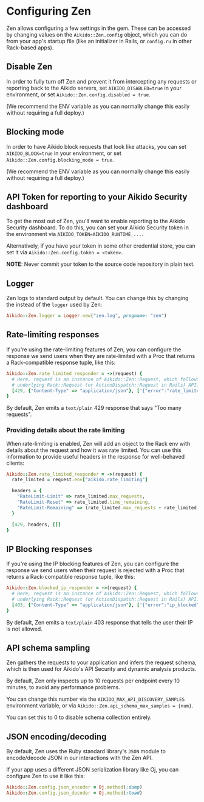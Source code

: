 # Configuring Zen

Zen allows configuring a few settings in the gem. These can be accessed by
changing values on the `Aikido::Zen.config` object, which you can do from
your app's startup file (like an initializer in Rails, or `config.ru` in
other Rack-based apps).

## Disable Zen

In order to fully turn off Zen and prevent it from intercepting any requests or
reporting back to the Aikido servers, set `AIKIDO_DISABLED=true` in your
environment, or set `Aikido::Zen.config.disabled = true`.

(We recommend the ENV variable as you can normally change this easily without
requiring a full deploy.)

## Blocking mode

In order to have Aikido block requests that look like attacks, you can set
`AIKIDO_BLOCK=true` in your environment, or set
`Aikido::Zen.config.blocking_mode = true`.

(We recommend the ENV variable as you can normally change this easily without
requiring a full deploy.)

## API Token for reporting to your Aikido Security dashboard

To get the most out of Zen, you'll want to enable reporting to the Aikido
Security dashboard. To do this, you can set your Aikido Security token in the
environment via `AIKIDO_TOKEN=AIKIDO_RUNTIME_...`.

Alternatively, if you have your token in some other credential store, you can
set it via `Aikido::Zen.config.token = <token>`.

**NOTE**: Never commit your token to the source code repository in plain text.

## Logger

Zen logs to standard output by default. You can change this by changing the
instead of the `logger` used by Zen:

``` ruby
Aikido::Zen.logger = Logger.new("zen.log", progname: "zen")
```

## Rate-limiting responses

If you're using the rate-limiting features of Zen, you can configure the
response we send users when they are rate-limited with a Proc that returns
a Rack-compatible response tuple, like this:

``` ruby
Aikido::Zen.rate_limited_responder = ->(request) {
  # Here, request is an instance of Aikido::Zen::Request, which follows the
  # underlying Rack::Request (or ActionDispatch::Request in Rails) API.
  [429, {"Content-Type" => "application/json"}, ['{"error":"rate_limited"}']]
}
```

By default, Zen emits a `text/plain` 429 response that says "Too many requests".

### Providing details about the rate limiting

When rate-limiting is enabled, Zen will add an object to the Rack env with
details about the request and how it was rate limited. You can use this
information to provide useful headers in the response for well-behaved clients:

``` ruby
Aikido::Zen.rate_limited_responder = ->(request) {
  rate_limited = request.env["aikido.rate_limiting"]

  headers = {
    "RateLimit-Limit" => rate_limited.max_requests,
    "RateLimit-Reset" => rate_limited.time_remaining,
    "RateLimit-Remaining" => (rate_limited.max_requests - rate_limited.current_requests)
  }

  [429, headers, []]
}
```

## IP Blocking responses

If you're using the IP blocking features of Zen, you can configure the response
we send users when their request is rejected with a Proc that returns a
Rack-compatible response tuple, like this:

``` ruby
Aikido::Zen.blocked_ip_responder = ->(request) {
  # Here, request is an instance of Aikido::Zen::Request, which follows the
  # underlying Rack::Request (or ActionDispatch::Request in Rails) API.
  [403, {"Content-Type" => "application/json"}, ['{"error":"ip_blocked"}']]
}
```

By default, Zen emits a `text/plain` 403 response that tells the user their IP
is not allowed.

## API schema sampling

Zen gathers the requests to your application and infers the request schema,
which is then used for Aikido's API Security and dynamic analysis products.

By default, Zen only inspects up to 10 requests per endpoint every 10 minutes,
to avoid any performance problems.

You can change this number via the `AIKIDO_MAX_API_DISCOVERY_SAMPLES`
environment variable, or via `Aikido::Zen.api_schema_max_samples = {num}`.

You can set this to 0 to disable schema collection entirely.

## JSON encoding/decoding

By default, Zen uses the Ruby standard library's `JSON` module to encode/decode
JSON in our interactions with the Zen API.

If your app uses a different JSON serialization library like Oj, you can
configure Zen to use it like this:

``` ruby
Aikido::Zen.config.json_encoder = Oj.method(:dump)
Aikido::Zen.config.json_decoder = Oj.method(:load)
```
